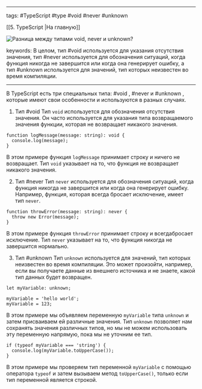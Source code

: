 ____

tags: #TypeScript #type #void #never #unknown 

[[5. TypeScript |На главную]]

![Разница между типами `void`, `never` и `unknown`?](https://youtu.be/__neFkxAO9s?t=883)

keywords:
В целом, тип #void используется для указания отсутствия значения, тип #never используется для обозначения ситуаций, когда функция никогда не завершится или когда она генерирует ошибку, а тип #unknown используется для значений, тип которых неизвестен во время компиляции.
_____

В TypeScript есть три специальных типа: #void , #never и #unknown , которые имеют свои особенности и используются в разных случаях.

1.  Тип #void
Тип `void` используется для обозначения отсутствия значения. Он часто используется для указания типа возвращаемого значения функции, которая не возвращает никакого значения.

```
function logMessage(message: string): void {
  console.log(message);
}
```

В этом примере функция `logMessage` принимает строку и ничего не возвращает. Тип `void` указывает на то, что функция не возвращает никакого значения.

2.  Тип #never
Тип `never` используется для обозначения ситуаций, когда функция никогда не завершится или когда она генерирует ошибку. Например, функция, которая всегда бросает исключение, имеет тип `never`.

```
function throwError(message: string): never {
  throw new Error(message);
}
```

В этом примере функция `throwError` принимает строку и всегдабросает исключение. Тип `never` указывает на то, что функция никогда не завершится нормально.

3.  Тип #unknown
Тип `unknown` используется для значений, тип которых неизвестен во время компиляции. Это может произойти, например, если вы получаете данные из внешнего источника и не знаете, какой тип данных будет возвращен.

```
let myVariable: unknown;

myVariable = 'hello world';
myVariable = 123;
```

В этом примере мы объявляем переменную `myVariable` типа `unknown` и затем присваиваем ей различные значения. Тип `unknown` позволяет нам сохранять значения различных типов, но мы не можем использовать эту переменную напрямую, пока мы не уточним ее тип.

```
if (typeof myVariable === 'string') {
  console.log(myVariable.toUpperCase());
}
```

В этом примере мы проверяем тип переменной `myVariable` с помощью оператора `typeof` и затем вызываем метод `toUpperCase()`, только если тип переменной является строкой.
